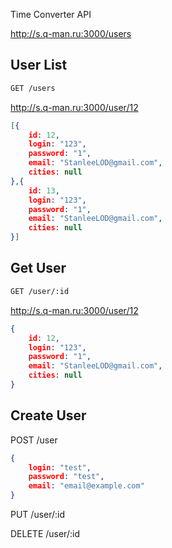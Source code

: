 Time Converter API

http://s.q-man.ru:3000/users

## User List

```bash 
GET /users
```

http://s.q-man.ru:3000/user/12

```json
[{
	id: 12,
	login: "123",
	password: "1",
	email: "StanleeLOD@gmail.com",
	cities: null
},{
	id: 13,
	login: "123",
	password: "1",
	email: "StanleeLOD@gmail.com",
	cities: null
}]
```

## Get User

```bash
GET /user/:id
```

http://s.q-man.ru:3000/user/12

```json
{
	id: 12,
	login: "123",
	password: "1",
	email: "StanleeLOD@gmail.com",
	cities: null
}
```

## Create User

POST /user

```json
{
	login: "test",
	password: "test",
	email: "email@example.com"
}
```

PUT /user/:id

DELETE /user/:id
